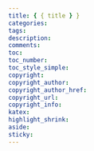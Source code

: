 ```yaml
---
title: { { title } }
categories:
tags:
description:
comments:
toc:
toc_number:
toc_style_simple:
copyright:
copyright_author:
copyright_author_href:
copyright_url:
copyright_info:
katex:
highlight_shrink:
aside:
sticky:
---
```

